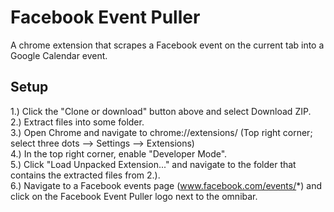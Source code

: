 Facebook Event Puller
================
A chrome extension that scrapes a Facebook event on the current tab into a Google Calendar event.

## Setup
1.) Click the "Clone or download" button above and select Download ZIP.  
2.) Extract files into some folder.  
3.) Open Chrome and navigate to chrome://extensions/ (Top right corner; select three dots --> Settings --> Extensions)  
4.) In the top right corner, enable "Developer Mode".  
5.) Click "Load Unpacked Extension..." and navigate to the folder that contains the extracted files from 2.).  
6.) Navigate to a Facebook events page (www.facebook.com/events/*) and click on the Facebook Event Puller logo next to the omnibar.
